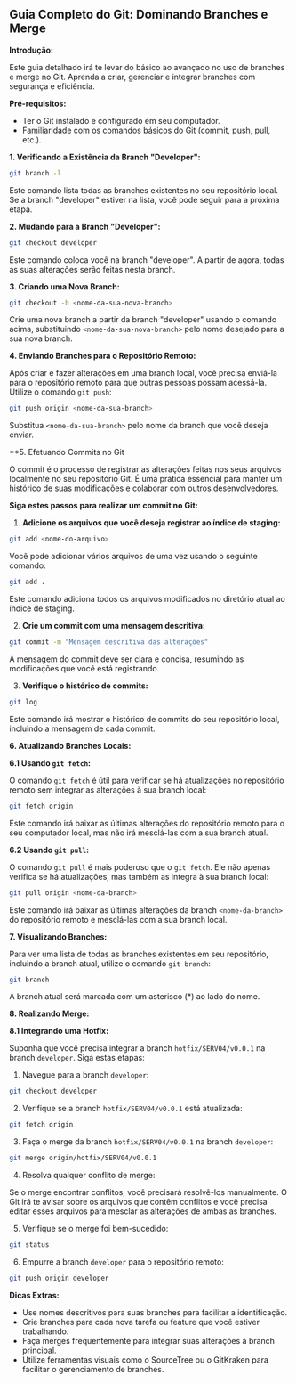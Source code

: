 ##  Guia Completo do Git: Dominando Branches e Merge

**Introdução:**

Este guia detalhado irá te levar do básico ao avançado no uso de branches e merge no Git. Aprenda a criar, gerenciar e integrar branches com segurança e eficiência.

**Pré-requisitos:**

* Ter o Git instalado e configurado em seu computador.
* Familiaridade com os comandos básicos do Git (commit, push, pull, etc.).

**1. Verificando a Existência da Branch "Developer":**

```bash
git branch -l
```

Este comando lista todas as branches existentes no seu repositório local. Se a branch "developer" estiver na lista, você pode seguir para a próxima etapa.

**2. Mudando para a Branch "Developer":**

```bash
git checkout developer
```

Este comando coloca você na branch "developer". A partir de agora, todas as suas alterações serão feitas nesta branch.

**3. Criando uma Nova Branch:**

```bash
git checkout -b <nome-da-sua-nova-branch>
```

Crie uma nova branch a partir da branch "developer" usando o comando acima, substituindo `<nome-da-sua-nova-branch>` pelo nome desejado para a sua nova branch.

**4. Enviando Branches para o Repositório Remoto:**

Após criar e fazer alterações em uma branch local, você precisa enviá-la para o repositório remoto para que outras pessoas possam acessá-la. Utilize o comando `git push`:

```bash
git push origin <nome-da-sua-branch>
```

Substitua `<nome-da-sua-branch>` pelo nome da branch que você deseja enviar.

**5. Efetuando Commits no Git

O commit é o processo de registrar as alterações feitas nos seus arquivos localmente no seu repositório Git. É uma prática essencial para manter um histórico de suas modificações e colaborar com outros desenvolvedores.

**Siga estes passos para realizar um commit no Git:**

1. **Adicione os arquivos que você deseja registrar ao índice de staging:**

```bash
git add <nome-do-arquivo>
```

Você pode adicionar vários arquivos de uma vez usando o seguinte comando:

```bash
git add .
```

Este comando adiciona todos os arquivos modificados no diretório atual ao índice de staging.

2. **Crie um commit com uma mensagem descritiva:**

```bash
git commit -m "Mensagem descritiva das alterações"
```

A mensagem do commit deve ser clara e concisa, resumindo as modificações que você está registrando.

3. **Verifique o histórico de commits:**

```bash
git log
```

Este comando irá mostrar o histórico de commits do seu repositório local, incluindo a mensagem de cada commit.

**6. Atualizando Branches Locais:**

**6.1 Usando `git fetch`:**

O comando `git fetch` é útil para verificar se há atualizações no repositório remoto sem integrar as alterações à sua branch local:

```bash
git fetch origin
```

Este comando irá baixar as últimas alterações do repositório remoto para o seu computador local, mas não irá mesclá-las com a sua branch atual.

**6.2 Usando `git pull`:**

O comando `git pull` é mais poderoso que o `git fetch`. Ele não apenas verifica se há atualizações, mas também as integra à sua branch local:

```bash
git pull origin <nome-da-branch>
```

Este comando irá baixar as últimas alterações da branch `<nome-da-branch>` do repositório remoto e mesclá-las com a sua branch local.

**7. Visualizando Branches:**

Para ver uma lista de todas as branches existentes em seu repositório, incluindo a branch atual, utilize o comando `git branch`:

```bash
git branch
```

A branch atual será marcada com um asterisco (*) ao lado do nome.

**8. Realizando Merge:**

**8.1 Integrando uma Hotfix:**

Suponha que você precisa integrar a branch `hotfix/SERV04/v0.0.1` na branch `developer`. Siga estas etapas:

1. Navegue para a branch `developer`:

```bash
git checkout developer
```

2. Verifique se a branch `hotfix/SERV04/v0.0.1` está atualizada:

```bash
git fetch origin
```

3. Faça o merge da branch `hotfix/SERV04/v0.0.1` na branch `developer`:

```bash
git merge origin/hotfix/SERV04/v0.0.1
```

4. Resolva qualquer conflito de merge:

Se o merge encontrar conflitos, você precisará resolvê-los manualmente. O Git irá te avisar sobre os arquivos que contêm conflitos e você precisa editar esses arquivos para mesclar as alterações de ambas as branches.

5. Verifique se o merge foi bem-sucedido:

```bash
git status
```

6. Empurre a branch `developer` para o repositório remoto:

```bash
git push origin developer
```

**Dicas Extras:**

* Use nomes descritivos para suas branches para facilitar a identificação.
* Crie branches para cada nova tarefa ou feature que você estiver trabalhando.
* Faça merges frequentemente para integrar suas alterações à branch principal.
* Utilize ferramentas visuais como o SourceTree ou o GitKraken para facilitar o gerenciamento de branches.
